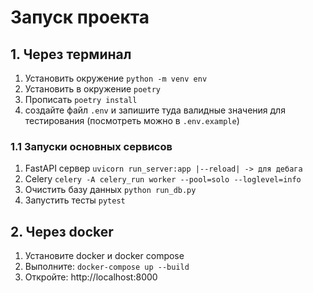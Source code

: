 # Запуск проекта

## 1. Через терминал
1. Установить окружение `python -m venv env`
2. Установить в окружение `poetry`
3. Прописать `poetry install`
4. создайте файл `.env` и запишите туда валидные значения для тестирования (посмотреть можно в `.env.example`) 
### 1.1 Запуски основных сервисов
1. FastAPI сервер `uvicorn run_server:app |--reload| -> для дебага`
2. Celery `celery -A celery_run worker --pool=solo --loglevel=info`
3. Очистить базу данных `python run_db.py`
4. Запустить тесты `pytest`

## 2. Через docker
1. Установите docker и docker compose
2. Выполните: `docker-compose up --build`
3. Откройте: http://localhost:8000